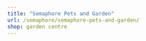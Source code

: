 ```yaml
---
title: "Semaphore Pets and Garden"
url: /semaphore/semaphore-pets-and-garden/
shop: garden centre
---
```

